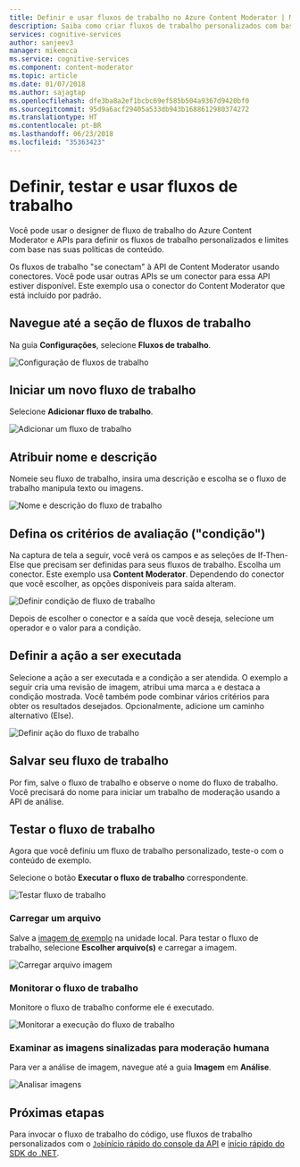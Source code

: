 ```yaml
---
title: Definir e usar fluxos de trabalho no Azure Content Moderator | Microsoft Docs
description: Saiba como criar fluxos de trabalho personalizados com base nas suas políticas de conteúdo.
services: cognitive-services
author: sanjeev3
manager: mikemcca
ms.service: cognitive-services
ms.component: content-moderator
ms.topic: article
ms.date: 01/07/2018
ms.author: sajagtap
ms.openlocfilehash: dfe3ba8a2ef1bcbc69ef585b504a9367d9420bf0
ms.sourcegitcommit: 95d9a6acf29405a533db943b1688612980374272
ms.translationtype: HT
ms.contentlocale: pt-BR
ms.lasthandoff: 06/23/2018
ms.locfileid: "35363423"
---
```

# <a name="define-test-and-use-workflows"></a>Definir, testar e usar fluxos de trabalho

Você pode usar o designer de fluxo de trabalho do Azure Content Moderator e APIs para definir os fluxos de trabalho personalizados e limites com base nas suas políticas de conteúdo.

Os fluxos de trabalho "se conectam" à API de Content Moderator usando conectores. Você pode usar outras APIs se um conector para essa API estiver disponível. Este exemplo usa o conector do Content Moderator que está incluído por padrão.

## <a name="browse-to-the-workflows-section"></a>Navegue até a seção de fluxos de trabalho

Na guia **Configurações**, selecione **Fluxos de trabalho**.

  ![Configuração de fluxos de trabalho](images/2-workflows-0.png)

## <a name="start-a-new-workflow"></a>Iniciar um novo fluxo de trabalho

Selecione **Adicionar fluxo de trabalho**.

  ![Adicionar um fluxo de trabalho](images/2-workflows-1.png)

## <a name="assign-a-name-and-description"></a>Atribuir nome e descrição

Nomeie seu fluxo de trabalho, insira uma descrição e escolha se o fluxo de trabalho manipula texto ou imagens.

  ![Nome e descrição do fluxo de trabalho](images/ocr-workflow-step-1.PNG)

## <a name="define-the-evaluation-criteria-condition"></a>Defina os critérios de avaliação ("condição")

Na captura de tela a seguir, você verá os campos e as seleções de If-Then-Else que precisam ser definidas para seus fluxos de trabalho. Escolha um conector. Este exemplo usa **Content Moderator**. Dependendo do conector que você escolher, as opções disponíveis para saída alteram.

  ![Definir condição de fluxo de trabalho](images/ocr-workflow-step-2-condition.PNG)

Depois de escolher o conector e a saída que você deseja, selecione um operador e o valor para a condição.

## <a name="define-the-action-to-take"></a>Definir a ação a ser executada

Selecione a ação a ser executada e a condição a ser atendida. O exemplo a seguir cria uma revisão de imagem, atribui uma marca `a` e destaca a condição mostrada. Você também pode combinar vários critérios para obter os resultados desejados. Opcionalmente, adicione um caminho alternativo (Else).

  ![Definir ação do fluxo de trabalho](images/ocr-workflow-step-3-action.PNG)

## <a name="save-your-workflow"></a>Salvar seu fluxo de trabalho

Por fim, salve o fluxo de trabalho e observe o nome do fluxo de trabalho. Você precisará do nome para iniciar um trabalho de moderação usando a API de análise.

## <a name="test-the-workflow"></a>Testar o fluxo de trabalho

Agora que você definiu um fluxo de trabalho personalizado, teste-o com o conteúdo de exemplo.

Selecione o botão **Executar o fluxo de trabalho** correspondente.

  ![Testar fluxo de trabalho](images/ocr-workflow-step-6-list.PNG)

### <a name="upload-a-file"></a>Carregar um arquivo

Salve a [imagem de exemplo](https://moderatorsampleimages.blob.core.windows.net/samples/sample5.png) na unidade local. Para testar o fluxo de trabalho, selecione **Escolher arquivo(s)** e carregar a imagem.

  ![Carregar arquivo imagem](images/ocr-workflow-step-7-upload.PNG)

### <a name="track-the-workflow"></a>Monitorar o fluxo de trabalho

Monitore o fluxo de trabalho conforme ele é executado.

  ![Monitorar a execução do fluxo de trabalho](images/ocr-workflow-step-4-test.PNG)

### <a name="review-any-images-flagged-for-human-moderation"></a>Examinar as imagens sinalizadas para moderação humana

Para ver a análise de imagem, navegue até a guia **Imagem** em **Análise**.

  ![Analisar imagens](images/ocr-sample-image-workflow1.PNG)

## <a name="next-steps"></a>Próximas etapas 

Para invocar o fluxo de trabalho do código, use fluxos de trabalho personalizados com o [`Job`início rápido do console da API](../try-review-api-job.md) e [início rápido do SDK do .NET](../moderation-jobs-quickstart-dotnet.md).
